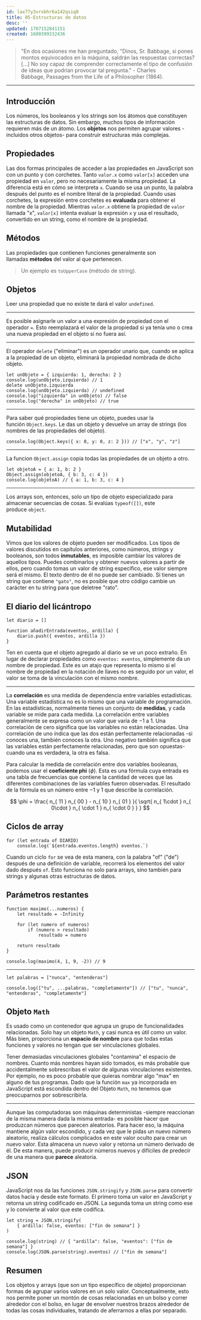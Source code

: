 ```yaml
---
id: lax77y3vrxbhr6a142qsiq8
title: 05-Estructuras de datos
desc: ''
updated: 1707152841151
created: 1680399332436
---
```


> "En dos ocasiones me han preguntado, "Dinos, Sr. Babbage, si pones montos equivocados en la máquina, saldrán las respuestas correctas? \[...\] No soy capaz de comprender correctamente el tipo de confusión de ideas que podrían provocar tal pregunta." - Charles Babbage, Passages from the Life of a Philosopher (1864).

---

## Introducción

Los números, los booleanos y los strings son los átomos que constituyen las estructuras de datos. Sin embargo, muchos tipos de información requieren más de un átomo. Los **objetos** nos permiten agrupar valores -incluidos otros objetos- para construir estructuras más complejas.

## Propiedades

Las dos formas principales de acceder a las propiedades en JavaScript son con un punto y con corchetes. Tanto `valor.x` como `valor[x]` acceden una propiedad en `valor`, pero no necesariamente la misma propiedad. La diferencia está en cómo se interpreta `x`. Cuando se usa un punto, la palabra después del punto es el nombre literal de la propiedad. Cuando usas corchetes, la expresión entre corchetes es **evaluada** para obtener el nombre de la propiedad. Mientras `valor.x` obtiene la propiedad de `valor` llamada "x", `valor[x]` intenta evaluar la expresión `x` y usa el resultado, convertido en un string, como el nombre de la propiedad.

## Métodos

Las propiedades que contienen funciones generalmente son llamadas **métodos** del valor al que pertenecen.

> Un ejemplo es `toUpperCase` (método de string).

## Objetos

Leer una propiedad que no existe te dará el valor `undefined`.

---

Es posible asignarle un valor a una expresión de propiedad con el operador `=`. Esto reemplazará el valor de la propiedad si ya tenía uno o crea una nueva propiedad en el objeto si no fuera así.

---

El operador `delete` ("eliminar") es un operador unario que, cuando se aplica a la propiedad de un objeto, eliminará la propiedad nombrada de dicho objeto.

```JS
let unObjeto = { izquierda: 1, derecha: 2 }
console.log(unObjeto.izquierda) // 1
delete unObjeto.izquierda
console.log(unObjeto.izquierda) // undefined
console.log("izquierda" in unObjeto) // false
console.log("derecha" in unObjeto) // true
```

---

Para saber qué propiedades tiene un objeto, puedes usar la función `Object.keys`. Le das un objeto y devuelve un array de strings (los nombres de las propiedades del objeto).

```JS
console.log(Object.keys({ x: 0, y: 0, z: 2 })) // ["x", "y", "z"]
```

---

La funcion `Object.assign` copia todas las propiedades de un objeto a otro.

```JS
let objetoA = { a: 1, b: 2 }
Object.assign(objetoA, { b: 3, c: 4 })
console.log(objetoA) // { a: 1, b: 3, c: 4 }
```

---

Los arrays son, entonces, solo un tipo de objeto especializado para almacenar secuencias de cosas. Si evalúas `typeof([])`, este produce `object`.

## Mutabilidad

Vimos que los valores de objeto pueden ser modificados. Los tipos de valores discutidos en capítulos anteriores, como números, strings y booleanos, son todos **inmutables**, es imposible cambiar los valores de aquellos tipos. Puedes combinarlos y obtener nuevos valores a partir de ellos, pero cuando tomas un valor de string específico, ese valor siempre será el mismo. El texto dentro de él no puede ser cambiado. Si tienes un string que contiene `"gato"`, no es posible que otro código cambie un carácter en tu string para que deletree "rato".

## El diario del licántropo

```JS
let diario = []

function añadirEntrada(eventos, ardilla) {
	diario.push({ eventos, ardilla })
}
```

Ten en cuenta que el objeto agregado al diario se ve un poco extraño. En lugar de declarar propiedades como `eventos: eventos`, simplemente da un nombre de propiedad. Este es un atajo que representa lo mismo si el nombre de propiedad en la notación de llaves no es seguido por un valor, el valor se toma de la vinculación con el mismo nombre.

---

La **correlación** es una medida de dependencia entre variables estadísticas. Una variable estadística no es lo mismo que una variable de programación. En las estadísticas, normalmente tienes un conjunto de **medidas**, y cada variable se mide para cada medida. La correlación entre variables generalmente se expresa como un valor que varía de $-1$ a $1$. Una correlación de cero significa que las variables no están relacionadas. Una correlación de uno índica que las dos están perfectamente relacionadas -si conoces una, también conoces la otra. Uno negativo también significa que las variables están perfectamente relacionadas, pero que son opuestas- cuando una es verdadera, la otra es falsa.

Para calcular la medida de correlación entre dos variables booleanas, podemos usar el **coeficiente phi** ($\phi$). Esta es una fórmula cuya entrada es una tabla de frecuencias que contiene la cantidad de veces que las diferentes combinaciones de las variables fueron observadas. El resultado de la fórmula es un número entre $-1$ y $1$ que describe la correlación.

$$
\phi = \frac{ n_{ 11 } n_{ 00 } - n_{ 10 } n_{ 01 } }{ \sqrt{ n_{ 1\cdot } n_{ 0\cdot } n_{ \cdot 1 } n_{ \cdot 0 } } }
$$

## Ciclos de array

```JS
for (let entrada of DIARIO)
	console.log(`${entrada.eventos.length} eventos.`)
```

Cuando un ciclo `for` se vea de esta manera, con la palabra "of" ("de") después de una definición de variable, recorrerá los elementos del valor dado después `of`. Esto funciona no solo para arrays, sino también para strings y algunas otras estructuras de datos.

## Parámetros restantes

```JS
function maximo(...numeros) {
	let resultado = -Infinity

	for (let numero of numeros)
		if (numero > resultado)
			resultado = numero

	return resultado
}

console.log(maximo(4, 1, 9, -2)) // 9
```

---

```JS
let palabras = ["nunca", "entenderas"]

console.log(["tu", ...palabras, "completamente"]) // ["tu", "nunca", "entenderas", "completamente"]
```

## Objeto `Math`

Es usado como un contenedor que agrupa un grupo de funcionalidades relacionadas. Solo hay un objeto `Math`, y casi nunca es útil como un valor. Más bien, proporciona un **espacio de nombre** para que todas estas funciones y valores no tengan que ser vinculaciones globales.

Tener demasiadas vinculaciones globales "contamina" el espacio de nombres. Cuanto más nombres hayan sido tomados, es más probable que accidentalmente sobrescribas el valor de algunas vinculaciones existentes. Por ejemplo, no es poco probable que quieras nombrar algo "max" en alguno de tus programas. Dado que la función `max` ya incorporada en JavaScript está escondida dentro del Objeto `Math`, no tenemos que preocuparnos por sobrescribirla.

---

Aunque las computadoras son máquinas deterministas -siempre reaccionan de la misma manera dada la misma entrada- es posible hacer que produzcan números que parecen aleatorios. Para hacer eso, la máquina mantiene algún valor escondido, y cada vez que le pidas un nuevo número aleatorio, realiza cálculos complicados en este valor oculto para crear un nuevo valor. Esta almacena un nuevo valor y retorna un número derivado de él. De esta manera, puede producir números nuevos y difíciles de predecir de una manera que **parece** aleatoria.

## JSON

JavaScript nos da las funciones `JSON.stringify` y `JSON.parse` para convertir datos hacia y desde este formato. El primero toma un valor en JavaScript y retorna un string codificado en JSON. La segunda toma un string como ese y lo convierte al valor que este codifica.

```JS
let string = JSON.stringify(
	{ ardilla: false, eventos: ["fin de semana"] }
)

console.log(string) // { "ardilla": false, "eventos": ["fin de semana"] }
console.log(JSON.parse(string).eventos) // ["fin de semana"]
```

## Resumen

Los objetos y arrays (que son un tipo específico de objeto) proporcionan formas de agrupar varios valores en un solo valor. Conceptualmente, esto nos permite poner un montón de cosas relacionadas en un bolso y correr alrededor con el bolso, en lugar de envolver nuestros brazos alrededor de todas las cosas individuales, tratando de aferrarnos a ellas por separado.
